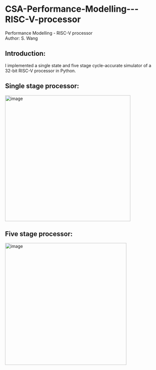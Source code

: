 # CSA-Performance-Modelling---RISC-V-processor
Performance Modelling - RISC-V processor  
Author: S. Wang

## Introduction:  
I implemented a single state and five stage cycle-accurate simulator of a 32-bit RISC-V processor in Python.  


## Single stage processor:  
<img width="411" alt="image" src="https://user-images.githubusercontent.com/45084681/210278091-9552f87a-711f-4cba-a48b-50a6c2ab8009.png">

## Five stage processor:  
<img width="398" alt="image" src="https://user-images.githubusercontent.com/45084681/210278101-318010d6-ce43-4a37-8747-a40c833d6cdf.png">
